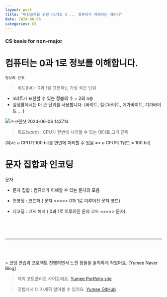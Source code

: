 ```yaml
---
layout: post
title: "비전공자를 위한 CS기초 3 ... 컴퓨터가 이해하는 데이터"
date: 2024-06-06
categories: CS
---
```


### CS basis for non-major

# 컴퓨터는 0과 1로 정보를 이해합니다.

`정보의 단위`

> 비트(bit) : 0과 1을 표현하는 가장 작은 단위

- n비트가 표현할 수 있는 정봅의 수 = 2의 n승
- 실생활에서는 더 큰 단위를 사용합니다. (바이트, 킬로바이트, 메가바이트, 기가바이트 ... )

![스크린샷 2024-06-06 143714](https://github.com/yumi-kim-0827/yumi-kim-0827.github.io/assets/116349476/90055fee-6c20-4ffe-8c07-7d61706b80a5)

> 워드(word) : CPU가 한번에 처리할 수 있는 데이트 크기 단위

(예시: a CPU가 100 bit를 한번에 처리할 수 있음 => a CPU의 1워드 = 100 bit)

# 문자 집합과 인코딩

문자

- 문자 집합 : 컴퓨터가 이해할 수 있는 문자의 모음

- 인코딩 : 코드화 ( 문자 ====> 0과 1로 이루어진 문자 코드)

- 디코딩 : 코드 해석 ( 0과 1로 이루어진 문자 코드 ====> 문자)

<br/>
<br/>
<br/>

---

<br/>
<br/>
<br/>
> 코딩 연습과 프로젝트 진행하면서 느낀 점들을 솔직하게 적었어요. [Yumee Naver Blog]

> 저의 포트폴리오 사이트에요. [Yumee Portfolio site]

> 깃헙에서 더 자세히 알아볼 수 있어요. [Yumee GitHub]

[Yumee Naver Blog]: https://blog.naver.com/hello_world_yum
[Yumee Portfolio site]: https://github.com/jekyll/jekyll
[Yumee GitHub]: https://github.com/yumi-kim-0827
